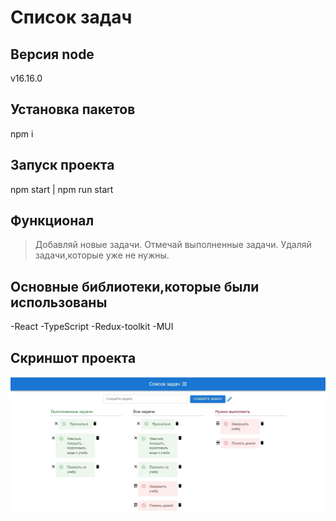 # Список задач
## Версия node
v16.16.0
## Установка пакетов
npm i
## Запуск проекта 
npm start | npm run start

## Функционал 
> Добавляй новые задачи.
> Отмечай выполненные задачи.
> Удаляй задачи,которые уже не нужны.
## Основные библиотеки,которые были использованы
-React
-TypeScript
-Redux-toolkit
-MUI
## Скриншот проекта
![Image alt](https://github.com/saha23412/imgproj/raw/main/project.jpg)

